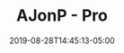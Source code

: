 ---
date: "2019-08-28T14:45:13-05:00"
description: AJonP Purr-fect Solutions - Pro
draft: false
images:
- https://res.cloudinary.com/ajonp/image/upload/q_auto/ajonp-ajonp-com/Logos/ajonp/youtube_banner_new_logo.webp
title: AJonP - Pro
toc: false
---